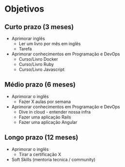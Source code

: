 # Objetivos

## Curto prazo (3 meses)

  - Aprimorar inglês
    - Ler um livro por mês em inglês
    - Tarefa
  - Aprimorar conhecimentos em Programação e DevOps
    - Curso/Livro Docker
    - Curso/Livro Ruby
    - Curso/Livro Javascript

## Médio prazo (6 meses)
  - Aprimorar o inglês
    - Fazer X aulas por semana
  - Aprimorar conhecimentos em Programação e DevOps
    - Dive in cloud - entender nossa infra
    - Fazer uma aplicação Rails
    - Fazer uma aplicação Angular

## Longo prazo (12 meses)
  - Aprimorar o inglês
    - Tirar a certificação X
  - Soft Skills (mentoria tecnica / community)
